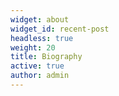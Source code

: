 ```yaml
---
widget: about
widget_id: recent-post
headless: true
weight: 20
title: Biography 
active: true
author: admin
---
```



